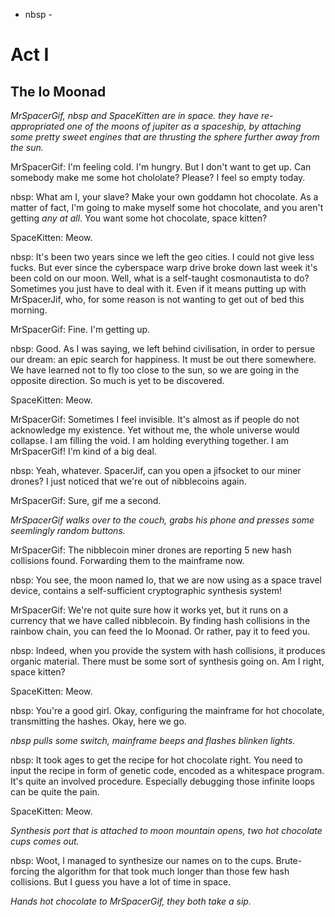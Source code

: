 - nbsp -

# Act I

## The Io Moonad

*MrSpacerGif, nbsp and SpaceKitten are in space. they have re-appropriated one of the moons of jupiter as a spaceship, by attaching some pretty sweet engines that are thrusting the sphere further away from the sun.*

MrSpacerGif: I'm feeling cold. I'm hungry. But I don't want to get up. Can somebody make me some hot chololate? Please? I feel so empty today.

nbsp: What am I, your slave? Make your own goddamn hot chocolate. As a matter of fact, I'm going to make myself some hot chocolate, and you aren't getting *any at all*. You want some hot chocolate, space kitten?

SpaceKitten: Meow.

nbsp: It's been two years since we left the geo cities. I could not give less fucks. But ever since the cyberspace warp drive broke down last week it's been cold on our moon. Well, what is a self-taught cosmonautista to do? Sometimes you just have to deal with it. Even if it means putting up with MrSpacerJif, who, for some reason is not wanting to get out of bed this morning.

MrSpacerGif: Fine. I'm getting up.

nbsp: Good. As I was saying, we left behind civilisation, in order to persue our dream: an epic search for happiness. It must be out there somewhere. We have learned not to fly too close to the sun, so we are going in the opposite direction. So much is yet to be discovered.

SpaceKitten: Meow.

MrSpacerGif: Sometimes I feel invisible. It's almost as if people do not acknowledge my existence. Yet without me, the whole universe would collapse. I am filling the void. I am holding everything together. I am MrSpacerGif! I'm kind of a big deal.

nbsp: Yeah, whatever. SpacerJif, can you open a jifsocket to our miner drones? I just noticed that we're out of nibblecoins again.

MrSpacerGif: Sure, gif me a second.

*MrSpacerGif walks over to the couch, grabs his phone and presses some seemlingly random buttons.*

MrSpacerGif: The nibblecoin miner drones are reporting 5 new hash collisions found. Forwarding them to the mainframe now.

nbsp: You see, the moon named Io, that we are now using as a space travel device, contains a self-sufficient cryptographic synthesis system!

MrSpacerGif: We're not quite sure how it works yet, but it runs on a currency that we have called nibblecoin. By finding hash collisions in the rainbow chain, you can feed the Io Moonad. Or rather, pay it to feed you.

nbsp: Indeed, when you provide the system with hash collisions, it produces organic material. There must be some sort of synthesis going on. Am I right, space kitten?

SpaceKitten: Meow.

nbsp: You're a good girl. Okay, configuring the mainframe for hot chocolate, transmitting the hashes. Okay, here we go.

*nbsp pulls some switch, mainframe beeps and flashes blinken lights.*

nbsp: It took ages to get the recipe for hot chocolate right. You need to input the recipe in form of genetic code, encoded as a whitespace program. It's quite an involved procedure. Especially debugging those infinite loops can be quite the pain.

SpaceKitten: Meow.

*Synthesis port that is attached to moon mountain opens, two hot chocolate cups comes out.*

nbsp: Woot, I managed to synthesize our names on to the cups. Brute-forcing the algorithm for that took much longer than those few hash collisions. But I guess you have a lot of time in space.

*Hands hot chocolate to MrSpacerGif, they both take a sip.*

